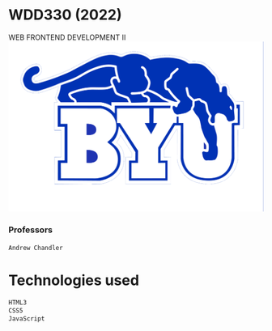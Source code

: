 # WDD330 (2022)
 WEB FRONTEND DEVELOPMENT II
![BYU](images/byu.png)
### Professors
 `Andrew Chandler`

# Technologies used
```
HTML3
CSS5
JavaScript
```